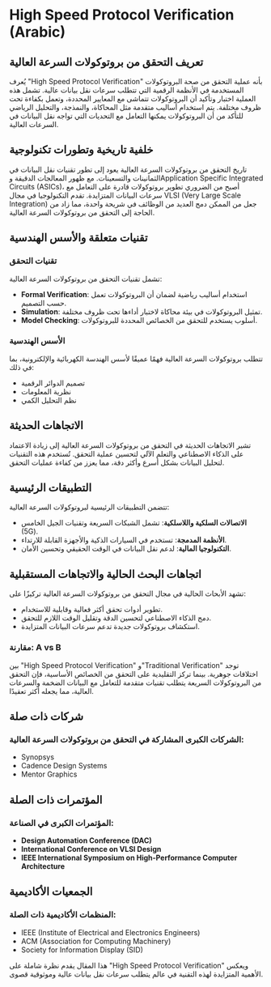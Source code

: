 # High Speed Protocol Verification (Arabic)

## تعريف التحقق من بروتوكولات السرعة العالية
يُعرف "High Speed Protocol Verification" بأنه عملية التحقق من صحة البروتوكولات المستخدمة في الأنظمة الرقمية التي تتطلب سرعات نقل بيانات عالية. تشمل هذه العملية اختبار وتأكيد أن البروتوكولات تتماشى مع المعايير المحددة، وتعمل بكفاءة تحت ظروف مختلفة. يتم استخدام أساليب متقدمة مثل المحاكاة، والنمذجة، والتحليل الرياضي للتأكد من أن البروتوكولات يمكنها التعامل مع التحديات التي تواجه نقل البيانات في السرعات العالية.

## خلفية تاريخية وتطورات تكنولوجية
تاريخ التحقق من بروتوكولات السرعة العالية يعود إلى تطور تقنيات نقل البيانات في الثمانينات والتسعينات. مع ظهور المعالجات الدقيقة وApplication Specific Integrated Circuits (ASICs)، أصبح من الضروري تطوير بروتوكولات قادرة على التعامل مع سرعات البيانات المتزايدة. تقدم التكنولوجيا في مجال VLSI (Very Large Scale Integration) جعل من الممكن دمج العديد من الوظائف في شريحة واحدة، مما زاد من الحاجة إلى التحقق من بروتوكولات السرعة العالية.

## تقنيات متعلقة والأسس الهندسية
### تقنيات التحقق
تشمل تقنيات التحقق من بروتوكولات السرعة العالية:
- **Formal Verification**: استخدام أساليب رياضية لضمان أن البروتوكولات تعمل حسب التصميم.
- **Simulation**: تمثيل البروتوكولات في بيئة محاكاة لاختبار أداءها تحت ظروف مختلفة.
- **Model Checking**: أسلوب يستخدم للتحقق من الخصائص المحددة للبروتوكولات.

### الأسس الهندسية
تتطلب بروتوكولات السرعة العالية فهمًا عميقًا لأسس الهندسة الكهربائية والإلكترونية، بما في ذلك:
- تصميم الدوائر الرقمية
- نظرية المعلومات
- نظم التحليل الكمي

## الاتجاهات الحديثة
تشير الاتجاهات الحديثة في التحقق من بروتوكولات السرعة العالية إلى زيادة الاعتماد على الذكاء الاصطناعي والتعلم الآلي لتحسين عملية التحقق. تُستخدم هذه التقنيات لتحليل البيانات بشكل أسرع وأكثر دقة، مما يعزز من كفاءة عمليات التحقق.

## التطبيقات الرئيسية
تتضمن التطبيقات الرئيسية لبروتوكولات السرعة العالية:
- **الاتصالات السلكية واللاسلكية**: تشمل الشبكات السريعة وتقنيات الجيل الخامس (5G).
- **الأنظمة المدمجة**: تستخدم في السيارات الذكية والأجهزة القابلة للارتداء.
- **التكنولوجيا المالية**: لدعم نقل البيانات في الوقت الحقيقي وتحسين الأمان.

## اتجاهات البحث الحالية والاتجاهات المستقبلية
تشهد الأبحاث الحالية في مجال التحقق من بروتوكولات السرعة العالية تركيزًا على:
- تطوير أدوات تحقق أكثر فعالية وقابلية للاستخدام.
- دمج الذكاء الاصطناعي لتحسين الدقة وتقليل الوقت اللازم للتحقق.
- استكشاف بروتوكولات جديدة تدعم سرعات البيانات المتزايدة.

### مقارنة: A vs B
بين "High Speed Protocol Verification" و"Traditional Verification" توجد اختلافات جوهرية. بينما تركز التقليدية على التحقق من الخصائص الأساسية، فإن التحقق من البروتوكولات السريعة يتطلب تقنيات متقدمة للتعامل مع البيانات الضخمة والسرعات العالية، مما يجعله أكثر تعقيدًا.

## شركات ذات صلة
### الشركات الكبرى المشاركة في التحقق من بروتوكولات السرعة العالية:
- Synopsys
- Cadence Design Systems
- Mentor Graphics

## المؤتمرات ذات الصلة
### المؤتمرات الكبرى في الصناعة:
- **Design Automation Conference (DAC)**
- **International Conference on VLSI Design**
- **IEEE International Symposium on High-Performance Computer Architecture**

## الجمعيات الأكاديمية
### المنظمات الأكاديمية ذات الصلة:
- IEEE (Institute of Electrical and Electronics Engineers)
- ACM (Association for Computing Machinery)
- Society for Information Display (SID)

هذا المقال يقدم نظرة شاملة على "High Speed Protocol Verification" ويعكس الأهمية المتزايدة لهذه التقنية في عالم يتطلب سرعات نقل بيانات عالية وموثوقية قصوى.